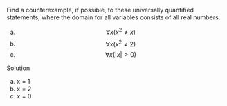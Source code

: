 Find a counterexample, if possible, to these universally quantified statements, where the domain for all variables consists of all real numbers.

1. $$\forall x (x^2 \ne x)$$
2. $$\forall x (x^2 \ne 2)$$
3. $$\forall x (\vert x \vert \gt 0)$$

Solution

1. x = 1
2. x = 2
3. x = 0

<style type="text/css">
    ol { list-style-type: lower-alpha; }
</style>